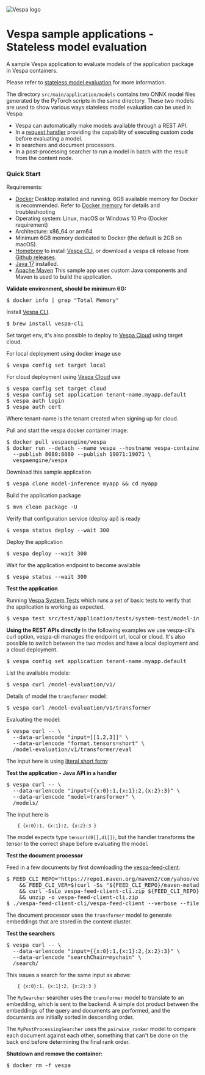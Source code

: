 
<!-- Copyright Yahoo. Licensed under the terms of the Apache 2.0 license. See LICENSE in the project root. -->

![Vespa logo](https://vespa.ai/assets/vespa-logo-color.png)

# Vespa sample applications - Stateless model evaluation

A sample Vespa application to evaluate models of the application package in
Vespa containers.

Please refer to
[stateless model evaluation](https://docs.vespa.ai/en/stateless-model-evaluation.html)
for more information.

The directory `src/main/application/models` contains two ONNX model files generated
by the PyTorch scripts in the same directory. These two models are used to show
various ways stateless model evaluation can be used in Vespa:

- Vespa can automatically make models available through a REST API.
- In a [request handler](https://docs.vespa.ai/en/jdisc/developing-request-handlers.html) providing the capability of
  executing custom code before evaluating a model.
- In searchers and document processors.
- In a post-processing searcher to run a model in batch with the result from the content node.

### Quick Start 

Requirements:
* [Docker](https://www.docker.com/) Desktop installed and running. 6GB available memory for Docker is recommended.
  Refer to [Docker memory](https://docs.vespa.ai/en/operations/docker-containers.html#memory)
  for details and troubleshooting
* Operating system: Linux, macOS or Windows 10 Pro (Docker requirement)
* Architecture: x86_64 or arm64 
* Minimum 6GB memory dedicated to Docker (the default is 2GB on macOS).
* [Homebrew](https://brew.sh/) to install [Vespa CLI](https://docs.vespa.ai/en/vespa-cli.html), or download
  a vespa cli release from [Github releases](https://github.com/vespa-engine/vespa/releases).
* [Java 17](https://openjdk.org/projects/jdk/17/) installed.
* [Apache Maven](https://maven.apache.org/install.html) This sample app uses custom Java components and Maven is used
  to build the application.

**Validate environment, should be minimum 6G:**

<pre>
$ docker info | grep "Total Memory"
</pre>

Install [Vespa CLI](https://docs.vespa.ai/en/vespa-cli.html).

<pre >
$ brew install vespa-cli
</pre>

Set target env, it's also possible to deploy to [Vespa Cloud](https://cloud.vespa.ai/)
using target cloud.

For local deployment using docker image use

<pre data-test="exec">
$ vespa config set target local
</pre>

For cloud deployment using [Vespa Cloud](https://cloud.vespa.ai/) use

<pre>
$ vespa config set target cloud
$ vespa config set application tenant-name.myapp.default
$ vespa auth login 
$ vespa auth cert
</pre>

Where tenant-name is the tenant created when signing up for cloud. 

Pull and start the vespa docker container image:

<pre data-test="exec">
$ docker pull vespaengine/vespa
$ docker run --detach --name vespa --hostname vespa-container \
  --publish 8080:8080 --publish 19071:19071 \
  vespaengine/vespa
</pre>

Download this sample application
<pre data-test="exec">
$ vespa clone model-inference myapp && cd myapp
</pre>

Build the application package
<pre data-test="exec" data-test-expect="BUILD SUCCESS" data-test-timeout="300">
$ mvn clean package -U
</pre>

Verify that configuration service (deploy api) is ready

<pre data-test="exec">
$ vespa status deploy --wait 300
</pre>

Deploy the application 

<pre data-test="exec" data-test-assert-contains="Success">
$ vespa deploy --wait 300
</pre>

Wait for the application endpoint to become available

<pre data-test="exec">
$ vespa status --wait 300
</pre>

**Test the application**

Running [Vespa System Tests](https://docs.vespa.ai/en/reference/testing.html)
which runs a set of basic tests to verify that the application is working as expected.
<pre data-test="exec" data-test-assert-contains="Success">
$ vespa test src/test/application/tests/system-test/model-inference-test.json
</pre>

**Using the REST APIs directly**
In the following examples we use vespa-cli's curl option, vespa-cli manages the endpoint url, local or cloud. It's 
also possible to switch between the two modes and have a local deployment and a cloud deployment. 

<pre data-test="exec">
$ vespa config set application tenant-name.myapp.default
</pre>

List the available models:
<pre data-test="exec" data-test-assert-contains="transformer">
$ vespa curl /model-evaluation/v1/ 
</pre>

Details of model the `transformer` model:

<pre data-test="exec" data-test-assert-contains="transformer">
$ vespa curl /model-evaluation/v1/transformer
</pre>

Evaluating the model:

<pre data-test="exec" data-test-assert-contains="1.64956">
$ vespa curl -- \
  --data-urlencode "input=[[1,2,3]]" \
  --data-urlencode "format.tensors=short" \
  /model-evaluation/v1/transformer/eval
</pre>

The input here is using [literal short form](https://docs.vespa.ai/en/reference/tensor.html#tensor-literal-form):

**Test the application - Java API in a handler**

<pre data-test="exec" data-test-assert-contains="1.64956">
$ vespa curl -- \
  --data-urlencode "input={{x:0}:1,{x:1}:2,{x:2}:3}" \
  --data-urlencode "model=transformer" \
  /models/
</pre>

The input here is

```
    { {x:0}:1, {x:1}:2, {x:2}:3 }
```

The model expects type `tensor(d0[],d1[])`, but the handler transforms the tensor to the correct shape before evaluating
the model.

**Test the document processor**

Feed in a few documents by first downloading the [vespa-feed-client](https://docs.vespa.ai/en/vespa-feed-client.html): 

<pre data-test="exec">
$ FEED_CLI_REPO="https://repo1.maven.org/maven2/com/yahoo/vespa/vespa-feed-client-cli" \
	&& FEED_CLI_VER=$(curl -Ss "${FEED_CLI_REPO}/maven-metadata.xml" | sed -n 's/.*&lt;release&gt;\(.*\)&lt;.*&gt;/\1/p') \
	&& curl -SsLo vespa-feed-client-cli.zip ${FEED_CLI_REPO}/${FEED_CLI_VER}/vespa-feed-client-cli-${FEED_CLI_VER}-zip.zip \
	&& unzip -o vespa-feed-client-cli.zip
$ ./vespa-feed-client-cli/vespa-feed-client --verbose --file feed.json --endpoint http://localhost:8080
</pre>

The document processor uses the `transformer` model to generate embeddings that are stored in the content cluster.

**Test the searchers**

<pre data-test="exec" data-test-assert-contains="1.58892">
$ vespa curl -- \
  --data-urlencode "input={{x:0}:1,{x:1}:2,{x:2}:3}" \
  --data-urlencode "searchChain=mychain" \
  /search/
</pre>

This issues a search for the same input as above:

```
    { {x:0}:1, {x:1}:2, {x:2}:3 }
```

The `MySearcher` searcher uses the `transformer` model to translate to an embedding, which is sent to the backend.
A simple dot product between the embeddings of the query and documents are performed, and the documents are initially
sorted in descending order.

The `MyPostProcessingSearcher` uses the `pairwise_ranker` model to compare each document against each other, something
that can't be done on the back end before determining the final rank order.

**Shutdown and remove the container:**

<pre data-test="after">
$ docker rm -f vespa
</pre>
